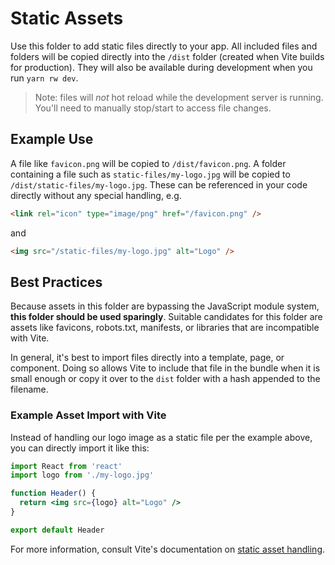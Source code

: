 # Static Assets

Use this folder to add static files directly to your app. All included files and folders will be copied directly into the `/dist` folder (created when Vite builds for production). They will also be available during development when you run `yarn rw dev`.

> Note: files will _not_ hot reload while the development server is running. You'll need to manually stop/start to access file changes.

## Example Use

A file like `favicon.png` will be copied to `/dist/favicon.png`. A folder containing a file such as `static-files/my-logo.jpg` will be copied to `/dist/static-files/my-logo.jpg`. These can be referenced in your code directly without any special handling, e.g.

```html
<link rel="icon" type="image/png" href="/favicon.png" />
```

and

```html
<img src="/static-files/my-logo.jpg" alt="Logo" />
```

## Best Practices

Because assets in this folder are bypassing the JavaScript module system, **this folder should be used sparingly**. Suitable candidates for this folder are assets like favicons, robots.txt, manifests, or libraries that are incompatible with Vite.

In general, it's best to import files directly into a template, page, or component. Doing so allows Vite to include that file in the bundle when it is small enough or copy it over to the `dist` folder with a hash appended to the filename.

### Example Asset Import with Vite

Instead of handling our logo image as a static file per the example above, you can directly import it like this:

```jsx
import React from 'react'
import logo from './my-logo.jpg'

function Header() {
  return <img src={logo} alt="Logo" />
}

export default Header
```

For more information, consult Vite's documentation on [static asset handling](https://vitejs.dev/guide/assets.html).
